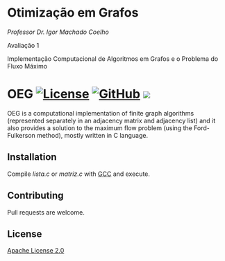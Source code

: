 # Otimização em Grafos
*Professor Dr. Igor Machado Coelho*

Avaliação 1

Implementação Computacional de Algoritmos em Grafos e o Problema do Fluxo Máximo

# OEG [![License](https://img.shields.io/badge/License-Apache%202.0-blue.svg)](https://opensource.org/licenses/Apache-2.0) [![GitHub](https://badgen.net/badge/icon/github?icon=github&label)](https://github.com) [![](https://badgen.net/badge/color/red/red)](https://github.com)

OEG is a computational implementation of finite graph algorithms (represented separately in an adjacency matrix and adjacency list) and it also provides a solution to the maximum flow problem (using the Ford-Fulkerson method), mostly written in C language.

## Installation

Compile *lista.c* or *matriz.c* with [GCC](https://gcc.gnu.org/) and execute.

## Contributing
Pull requests are welcome.

## License
[Apache License 2.0](https://opensource.org/licenses/Apache-2.0)
